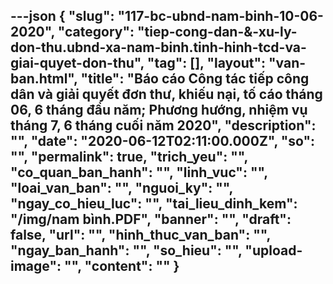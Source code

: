 ---json
{
    "slug": "117-bc-ubnd-nam-binh-10-06-2020",
    "category": "tiep-cong-dan-&-xu-ly-don-thu.ubnd-xa-nam-binh.tinh-hinh-tcd-va-giai-quyet-don-thu",
    "tag": [],
    "layout": "van-ban.html",
    "title": "Báo cáo Công tác tiếp công dân và giải quyết đơn thư, khiếu nại, tố cáo tháng 06, 6 tháng đầu năm; Phương hướng, nhiệm vụ tháng 7, 6 tháng cuối năm 2020",
    "description": "",
    "date": "2020-06-12T02:11:00.000Z",
    "so": "",
    "permalink": true,
    "trich_yeu": "",
    "co_quan_ban_hanh": "",
    "linh_vuc": "",
    "loai_van_ban": "",
    "nguoi_ky": "",
    "ngay_co_hieu_luc": "",
    "tai_lieu_dinh_kem": "/img/nam bình.PDF",
    "banner": "",
    "draft": false,
    "url": "",
    "hinh_thuc_van_ban": "",
    "ngay_ban_hanh": "",
    "so_hieu": "",
    "upload-image": "",
    "__content__": ""
}
---
